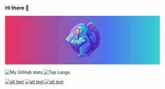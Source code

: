 ### Hi there 👋


![Screen Shot](imgs/SpaceMan.png)

![My GitHub stats](https://github-readme-stats.vercel.app/api?username=CihatKOCAK&theme=synthwave&show_icons=true&count_private=true "My GitHub stats")
![Top Langs](https://github-readme-stats.vercel.app/api/top-langs/?username=CihatKOCAK&theme=synthwave "My Top Languages Card")

<a href="https://www.linkedin.com/in/cihat-kocakk/"> ![alt text](https://img.shields.io/badge/-LinkedIn-0e76a8?style=plastic&logo=linkedIn)</a>
<a href="https://twitter.com/davsanavi">![alt text](https://img.shields.io/badge/-Twitter-1DA1F2?style=plastic&logo=Twitter) </a>
<a href="https://www.instagram.com/cihatkocakk/">![alt text](https://img.shields.io/badge/-Instagram-833AB4?style=plastic&logo=Instagram)</a>
<!--
**CihatKOCAK/CihatKOCAK** is a ✨ _special_ ✨ repository because its `README.md` (this file) appears on your GitHub profile.

Here are some ideas to get you started:

- 🔭 I’m currently working on ...
- 🌱 I’m currently learning ...
- 👯 I’m looking to collaborate on ...
- 🤔 I’m looking for help with ...
- 💬 Ask me about ...
- 📫 How to reach me: ...
- 😄 Pronouns: ...
- ⚡ Fun fact: ...
-->
